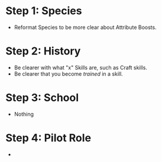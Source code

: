# Step 1: Species 
- Reformat Species to be more clear about Attribute Boosts.
# Step 2: History 
- Be clearer with what "x" Skills are, such as Craft skills.
- Be clearer that you become *trained* in a skill.
# Step 3: School
- Nothing
# Step 4: Pilot Role
- 